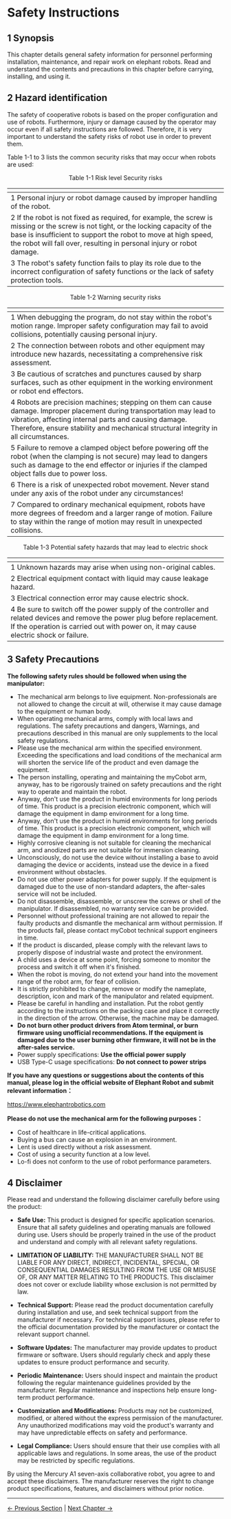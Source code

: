 # Safety Instructions

## 1 Synopsis

  This chapter details general safety information for personnel performing installation, maintenance, and repair work on elephant robots. Read and understand the contents and precautions in this chapter before carrying, installing, and using it.

## 2 Hazard identification

  The safety of cooperative robots is based on the proper configuration and use of robots. Furthermore, injury or damage caused by the operator may occur even if all safety instructions are followed. Therefore, it is very important to understand the safety risks of robot use in order to prevent them.

  Table 1-1 to 3 lists the common security risks that may occur when robots are used∶

<center>Table 1-1 Risk level Security risks</center>

| <img src="image/danger.png" title="" alt="" data-align="center">       |
| ---------------------------------------------------------------------- |
| 1 Personal injury or robot damage caused by improper handling of the robot. |
| 2 If the robot is not fixed as required, for example, the screw is missing or the screw is not tight, or the locking capacity of the base is insufficient to support the robot to move at high speed, the robot will fall over, resulting in personal injury or robot damage. |
| 3 The robot's safety function fails to play its role due to the incorrect configuration of safety functions or the lack of safety protection tools. |

<center>Table 1-2 Warning security risks</center>

| <img src="image/warning.png" title="" alt="" data-align="center">               |
| ------------------------------------------------------------------------------- |
| 1 When debugging the program, do not stay within the robot's motion range. Improper safety configuration may fail to avoid collisions, potentially causing personal injury. |
| 2 The connection between robots and other equipment may introduce new hazards, necessitating a comprehensive risk assessment. |
| 3 Be cautious of scratches and punctures caused by sharp surfaces, such as other equipment in the working environment or robot end effectors. |
| 4 Robots are precision machines; stepping on them can cause damage. Improper placement during transportation may lead to vibration, affecting internal parts and causing damage. Therefore, ensure stability and mechanical structural integrity in all circumstances. |
| 5 Failure to remove a clamped object before powering off the robot (when the clamping is not secure) may lead to dangers such as damage to the end effector or injuries if the clamped object falls due to power loss. |
| 6 There is a risk of unexpected robot movement. Never stand under any axis of the robot under any circumstances! |
| 7 Compared to ordinary mechanical equipment, robots have more degrees of freedom and a larger range of motion. Failure to stay within the range of motion may result in unexpected collisions. |

<center>Table 1-3 Potential safety hazards that may lead to electric shock</center>

| <img src="image/careful.png" title="" alt="" data-align="center"> |
| ----------------------------------------------------------------- |
| 1 Unknown hazards may arise when using non-original cables. |
| 2 Electrical equipment contact with liquid may cause leakage hazard. |
| 3 Electrical connection error may cause electric shock. |
| 4 Be sure to switch off the power supply of the controller and related devices and remove the power plug before replacement. If the operation is carried out with power on, it may cause electric shock or failure. |

## 3 Safety Precautions

**The following safety rules should be followed when using the manipulator:**

-  The mechanical arm belongs to live equipment. Non-professionals are not allowed to change the circuit at will, otherwise it may cause damage to the equipment or human body.
- When operating mechanical arms, comply with local laws and regulations. The safety precautions and dangers, Warnings, and precautions described in this manual are only supplements to the local safety regulations.
- Please use the mechanical arm within the specified environment. Exceeding the specifications and load conditions of the mechanical arm will shorten the service life of the product and even damage the equipment.
- The person installing, operating and maintaining the myCobot arm, anyway, has to be rigorously trained on safety precautions and the right way to operate and maintain the robot.
- Anyway, don't use the product in humid environments for long periods of time. This product is a precision electronic component, which will damage the equipment in damp environment for a long time.
- Anyway, don't use the product in humid environments for long periods of time. This product is a precision electronic component, which will damage the equipment in damp environment for a long time.
- Highly corrosive cleaning is not suitable for cleaning the mechanical arm, and anodized parts are not suitable for immersion cleaning.
- Unconsciously, do not use the device without installing a base to avoid damaging the device or accidents, instead use the device in a fixed environment without obstacles.
- Do not use other power adapters for power supply. If the equipment is damaged due to the use of non-standard adapters, the after-sales service will not be included.
- Do not disassemble, disassemble, or unscrew the screws or shell of the manipulator. If disassembled, no warranty service can be provided.
- Personnel without professional training are not allowed to repair the faulty products and dismantle the mechanical arm without permission. If the products fail, please contact myCobot technical support engineers in time.
- If the product is discarded, please comply with the relevant laws to properly dispose of industrial waste and protect the environment.
- A child uses a device at some point, forcing someone to monitor the process and switch it off when it's finished.
- When the robot is moving, do not extend your hand into the movement range of the robot arm, for fear of collision. 
- It is strictly prohibited to change, remove or modify the nameplate, description, icon and mark of the manipulator and related equipment.
-  Please be careful in handling and installation. Put the robot gently according to the instructions on the packing case and place it correctly in the direction of the arrow. Otherwise, the machine may be damaged.
- **Do not burn other product drivers from Atom terminal, or burn firmware using unofficial recommendations. If the equipment is damaged due to the user burning other firmware, it will not be in the after-sales service.**
- Power supply specifications: **Use the official power supply**
- USB Type-C usage specifications: **Do not connect to power strips**

**If you have any questions or suggestions about the contents of this manual, please log in the official website of Elephant Robot and submit relevant information：**

https://www.elephantrobotics.com

**Please do not use the mechanical arm for the following purposes：**

- Cost of healthcare in life-critical applications.
- Buying a bus can cause an explosion in an environment.
- Lent is used directly without a risk assessment.
- Cost of using a security function at a low level.
- Lo-fi does not conform to the use of robot performance parameters.

## 4 Disclaimer

Please read and understand the following disclaimer carefully before using the product:

- **Safe Use:** This product is designed for specific application scenarios. Ensure that all safety guidelines and operating manuals are followed during use. Users should be properly trained in the use of the product and understand and comply with all relevant safety regulations.

- **LIMITATION OF LIABILITY:** THE MANUFACTURER SHALL NOT BE LIABLE FOR ANY DIRECT, INDIRECT, INCIDENTAL, SPECIAL, OR CONSEQUENTIAL DAMAGES RESULTING FROM THE USE OR MISUSE OF, OR ANY MATTER RELATING TO THE PRODUCTS. This disclaimer does not cover or exclude liability whose exclusion is not permitted by law.

- **Technical Support:** Please read the product documentation carefully during installation and use, and seek technical support from the manufacturer if necessary. For technical support issues, please refer to the official documentation provided by the manufacturer or contact the relevant support channel.

- **Software Updates:** The manufacturer may provide updates to product firmware or software. Users should regularly check and apply these updates to ensure product performance and security.

- **Periodic Maintenance:** Users should inspect and maintain the product following the regular maintenance guidelines provided by the manufacturer. Regular maintenance and inspections help ensure long-term product performance.

- **Customization and Modifications:** Products may not be customized, modified, or altered without the express permission of the manufacturer. Any unauthorized modifications may void the product's warranty and may have unpredictable effects on safety and performance.

- **Legal Compliance:** Users should ensure that their use complies with all applicable laws and regulations. In some areas, the use of the product may be restricted by specific regulations.

By using the Mercury A1 seven-axis collaborative robot, you agree to and accept these disclaimers. The manufacturer reserves the right to change product specifications, features, and disclaimers without prior notice.

----
[← Previous Section](3-UserNotes.md#) | [Next Chapter →](/4-FirstInstallAndUse/README.md)